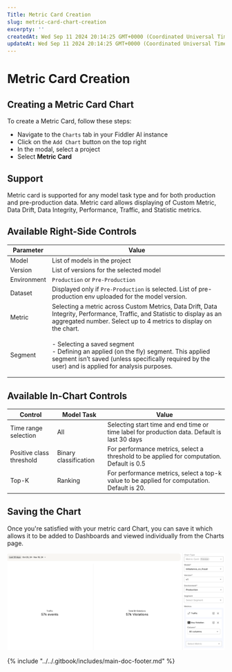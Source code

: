 ```yaml
---
Title: Metric Card Creation
slug: metric-card-chart-creation
excerpty: ''
createdAt: Wed Sep 11 2024 20:14:25 GMT+0000 (Coordinated Universal Time)
updateAt: Wed Sep 11 2024 20:14:25 GMT+0000 (Coordinated Universal Time)
---
```


# Metric Card Creation

## Creating a Metric Card Chart

To create a Metric Card, follow these steps:

* Navigate to the `Charts` tab in your Fiddler AI instance
* Click on the `Add Chart` button on the top right
* In the modal, select a project
* Select **Metric Card**

## Support

Metric card is supported for any model task type and for both production and pre-production data. Metric card allows displaying of Custom Metric, Data Drift, Data Integrity, Performance, Traffic, and Statistic metrics.

## Available Right-Side Controls

| Parameter   | Value                                                                                                                                                                                               |
| ----------- | --------------------------------------------------------------------------------------------------------------------------------------------------------------------------------------------------- |
| Model       | List of models in the project                                                                                                                                                                       |
| Version     | List of versions for the selected model                                                                                                                                                             |
| Environment | `Production` or `Pre-Production`                                                                                                                                                                    |
| Dataset     | Displayed only if `Pre-Production` is selected. List of pre-production env uploaded for the model version.                                                                                          |
| Metric      | Selecting a metric across Custom Metrics, Data Drift, Data Integrity, Performance, Traffic, and Statistic to display as an aggregated number. Select up to 4 metrics to display on the chart.       |
| Segment     | <p>- Selecting a saved segment<br>- Defining an applied (on the fly) segment. This applied segment isn’t saved (unless specifically required by the user) and is applied for analysis purposes.</p> |

## Available In-Chart Controls

| Control                  | Model Task            | Value                                                                                        |
| ------------------------ | --------------------- | -------------------------------------------------------------------------------------------- |
| Time range selection     | All                   | Selecting start time and end time or time label for production data. Default is last 30 days |
| Positive class threshold | Binary classification | For performance metrics, select a threshold to be applied for computation. Default is 0.5    |
| Top-K                    | Ranking               | For performance metrics, select a top-k value to be applied for computation. Default is 20.  |

## Saving the Chart

Once you're satisfied with your metric card Chart, you can save it which allows it to be added to Dashboards and viewed individually from the Charts page.

![Root Cause Analyze Experience](../../.gitbook/assets/metric-card-display.png)

{% include "../../.gitbook/includes/main-doc-footer.md" %}


